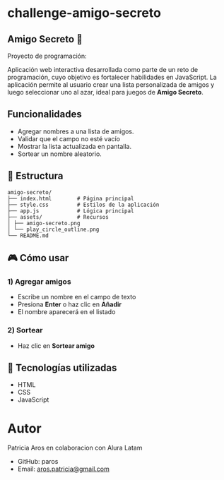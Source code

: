 # challenge-amigo-secreto 
## Amigo Secreto 🎁
Proyecto de programación:

Aplicación web interactiva desarrollada como parte de un reto de programación, cuyo objetivo es fortalecer habilidades en JavaScript. 
La aplicación permite al usuario crear una lista personalizada de amigos y luego seleccionar uno al azar, ideal para juegos de **Amigo Secreto**.


## Funcionalidades
- Agregar nombres a una lista de amigos.
- Validar que el campo no esté vacío
- Mostrar la lista actualizada en pantalla.
- Sortear un nombre aleatorio.

## 📁 Estructura

    amigo-secreto/
    ├── index.html        # Página principal
    ├── style.css         # Estilos de la aplicación
    ├── app.js            # Lógica principal
    ├── assets/           # Recursos
    │ ├── amigo-secreto.png
    │ └── play_circle_outline.png
    └── README.md    

## 🎮 Cómo usar

### 1) Agregar amigos
- Escribe un nombre en el campo de texto
- Presiona **Enter** o haz clic en **Añadir**
- El nombre aparecerá en el listado

### 2) Sortear
- Haz clic en **Sortear amigo**


## 📌 Tecnologías utilizadas
- HTML
- CSS
- JavaScript


# Autor
Patricia Aros en colaboracion con Alura Latam 
- GitHub: paros
- Email: aros.patricia@gmail.com
